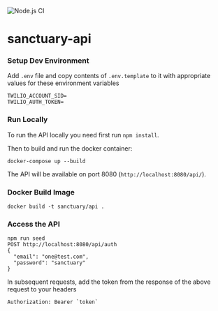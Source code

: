 ![Node.js CI](https://github.com/Wiles/sanctuary-patient-api/workflows/Node.js%20CI/badge.svg)

# sanctuary-api

### Setup Dev Environment

Add `.env` file and copy contents of `.env.template` to it with appropriate values for these environment variables

```
TWILIO_ACCOUNT_SID=
TWILIO_AUTH_TOKEN=
```

### Run Locally
To run the API locally you need first run `npm install`.

Then to build and run the docker container:

    docker-compose up --build

The API will be available on port 8080 (`http://localhost:8080/api/`).

### Docker Build Image

    docker build -t sanctuary/api .

### Access the API

    npm run seed
    POST http://localhost:8080/api/auth
    {
      "email": "one@test.com",
      "password": "sanctuary"
    }

  In subsequent requests, add the token from the response of the above request to your headers

    Authorization: Bearer `token`
